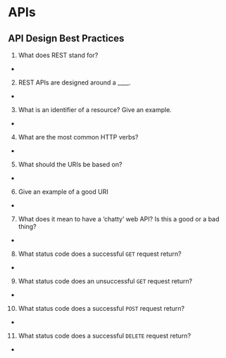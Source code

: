 # APIs

## API Design Best Practices
1. What does REST stand for?
* 
2. REST APIs are designed around a ____.
* 
3. What is an identifier of a resource? Give an example.
* 
4. What are the most common HTTP verbs?
* 
5. What should the URIs be based on?
* 
6. Give an example of a good URI
* 
7. What does it mean to have a ‘chatty’ web API? Is this a good or a bad thing?
* 
8. What status code does a successful `GET` request return?
* 
9. What status code does an unsuccessful `GET` request return?
* 
10. What status code does a successful `POST` request return?
* 
11. What status code does a successful `DELETE` request return?
* 